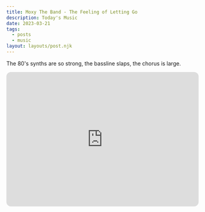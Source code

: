 ```yaml
---
title: Moxy The Band - The Feeling of Letting Go
description: Today's Music
date: 2023-03-21
tags:
  - posts
  - music
layout: layouts/post.njk
---
```


The 80's synths are so strong, the bassline slaps, the chorus is large.

<iframe style="border-radius:12px" src="https://open.spotify.com/embed/track/6fzeWVlHJoHAIFYTLgy7l6?utm_source=generator" width="100%" height="352" frameBorder="0" allowfullscreen="" allow="autoplay; clipboard-write; encrypted-media; fullscreen; picture-in-picture" loading="lazy"></iframe>